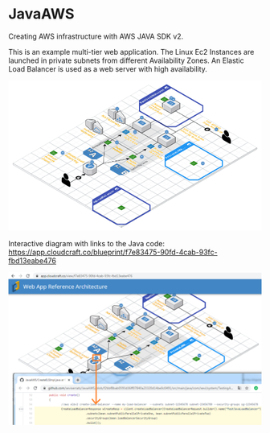 # JavaAWS
Creating AWS infrastructure with AWS JAVA SDK v2.

This is an example multi-tier web application. The Linux Ec2 Instances are launched in private subnets from different Availability Zones. An Elastic Load Balancer is used as a web server with high availability.

![AWS Diagram](https://github.com/xeviserrats/JavaAWS/blob/aws_docs/src/main/docs/Web%20App%20Reference%20Architecture_50.png?raw=true)

Interactive diagram with links to the Java code: https://app.cloudcraft.co/blueprint/f7e83475-90fd-4cab-93fc-fbd13eabe476

![AWS Diagram](https://github.com/xeviserrats/JavaAWS/blob/aws_docs/src/main/docs/AWS_Links.png?raw=true)
